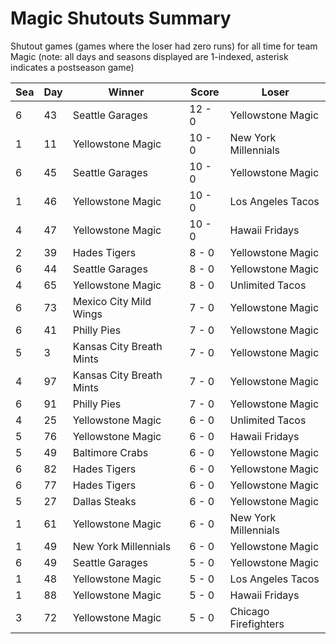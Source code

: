 # Magic Shutouts Summary



Shutout games (games where the loser had zero runs) for all time for team Magic (note: all days and seasons displayed are 1-indexed, asterisk indicates a postseason game)


| Sea | Day | Winner | Score | Loser | 
| ------ |------ |------ |------ |------ |
| 6 | 43 | Seattle Garages | 12 - 0 | Yellowstone Magic | 
| 1 | 11 | Yellowstone Magic | 10 - 0 | New York Millennials | 
| 6 | 45 | Seattle Garages | 10 - 0 | Yellowstone Magic | 
| 1 | 46 | Yellowstone Magic | 10 - 0 | Los Angeles Tacos | 
| 4 | 47 | Yellowstone Magic | 10 - 0 | Hawaii Fridays | 
| 2 | 39 | Hades Tigers | 8 - 0 | Yellowstone Magic | 
| 6 | 44 | Seattle Garages | 8 - 0 | Yellowstone Magic | 
| 4 | 65 | Yellowstone Magic | 8 - 0 | Unlimited Tacos | 
| 6 | 73 | Mexico City Mild Wings | 7 - 0 | Yellowstone Magic | 
| 6 | 41 | Philly Pies | 7 - 0 | Yellowstone Magic | 
| 5 | 3 | Kansas City Breath Mints | 7 - 0 | Yellowstone Magic | 
| 4 | 97 | Kansas City Breath Mints | 7 - 0 | Yellowstone Magic | 
| 6 | 91 | Philly Pies | 7 - 0 | Yellowstone Magic | 
| 4 | 25 | Yellowstone Magic | 6 - 0 | Unlimited Tacos | 
| 5 | 76 | Yellowstone Magic | 6 - 0 | Hawaii Fridays | 
| 5 | 49 | Baltimore Crabs | 6 - 0 | Yellowstone Magic | 
| 6 | 82 | Hades Tigers | 6 - 0 | Yellowstone Magic | 
| 6 | 77 | Hades Tigers | 6 - 0 | Yellowstone Magic | 
| 5 | 27 | Dallas Steaks | 6 - 0 | Yellowstone Magic | 
| 1 | 61 | Yellowstone Magic | 6 - 0 | New York Millennials | 
| 1 | 49 | New York Millennials | 6 - 0 | Yellowstone Magic | 
| 6 | 49 | Seattle Garages | 5 - 0 | Yellowstone Magic | 
| 1 | 48 | Yellowstone Magic | 5 - 0 | Los Angeles Tacos | 
| 1 | 88 | Yellowstone Magic | 5 - 0 | Hawaii Fridays | 
| 3 | 72 | Yellowstone Magic | 5 - 0 | Chicago Firefighters | 


